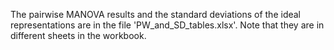 The pairwise MANOVA results and the standard deviations of the ideal representations are in 
the file 'PW_and_SD_tables.xlsx'. Note that they are in different sheets in the workbook. 
